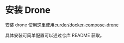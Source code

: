 # 安装 Drone


安装 drone 使用这里使用[curder/docker-compose-drone](https://github.com/curder/docker-compose-drone)

具体安装可简单配置可以通过仓库 README 获取。
